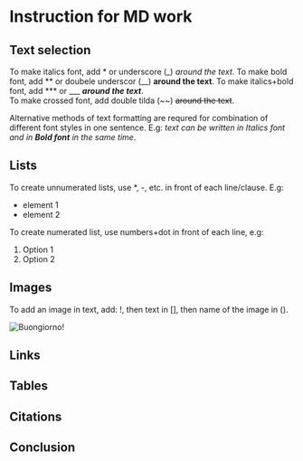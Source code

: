 # Instruction for MD work

## Text selection

To make italics font, add * or underscore  (_) *around the text*. 
To make bold font, add ** or doubele underscor (__)   **around the text**.
 To make italics+bold font, add *** or ___ ***around the text***.   
 To make crossed font, add double tilda (~~)   ~~around the text~~.  

Alternative methods of text formatting are requred for combination of different font styles in one sentence. E.g: _text can be written in Italics font and in **Bold font** in the same time_.
## Lists

To create unnumerated lists, use *, -, etc. in front of each line/clause. E.g:
* element 1
* element 2

To create numerated list, use numbers+dot in front of each line, e.g:
1. Option 1
2. Option 2
   
## Images

To add an image in text, add: !, then text in [], then name of the image in ().

![Buongiorno!](Mona.jpg)
## Links

## Tables

## Citations

## Conclusion 